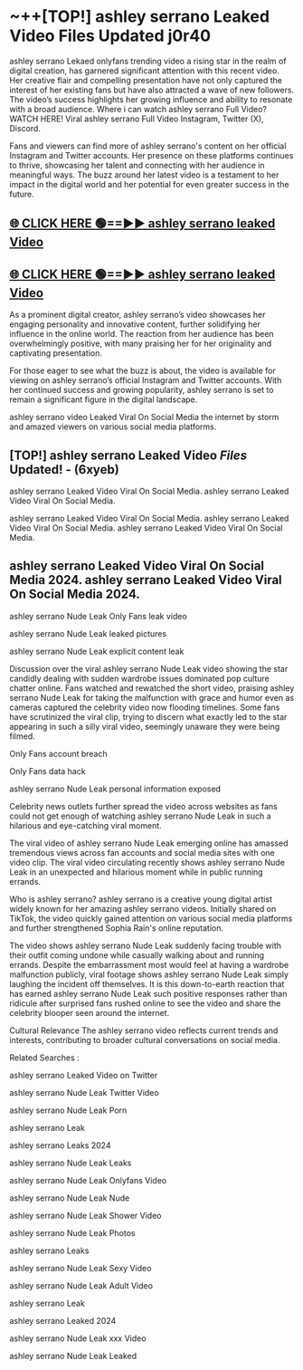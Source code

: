 # ~++[TOP!] ashley serrano Leaked Video Files Updated j0r40

 ashley serrano Lekaed onlyfans trending video a rising star in the realm of digital creation, has garnered significant attention with this recent video. Her creative flair and compelling presentation have not only captured the interest of her existing fans but have also attracted a wave of new followers. The video’s success highlights her growing influence and ability to resonate with a broad audience.
Where i can watch  ashley serrano Full Video? WATCH HERE! Viral  ashley serrano Full Video Instagram, Twitter (X), Discord.


Fans and viewers can find more of  ashley serrano's content on her official Instagram and Twitter accounts. Her presence on these platforms continues to thrive, showcasing her talent and connecting with her audience in meaningful ways. The buzz around her latest video is a testament to her impact in the digital world and her potential for even greater success in the future.


## [🌐 CLICK HERE 🟢==►►  ashley serrano leaked Video ](https://onlyclips.site?title=ashley_serrano&ref=git)

## [🌐 CLICK HERE 🟢==►►  ashley serrano leaked Video ](https://onlyclips.site?title=ashley_serrano&ref=git)


As a prominent digital creator,  ashley serrano’s video showcases her engaging personality and innovative content, further solidifying her influence in the online world. The reaction from her audience has been overwhelmingly positive, with many praising her for her originality and captivating presentation.

For those eager to see what the buzz is about, the video is available for viewing on  ashley serrano’s official Instagram and Twitter accounts. With her continued success and growing popularity,  ashley serrano is set to remain a significant figure in the digital landscape.


  ashley serrano video Leaked Viral On Social Media the internet by storm and amazed viewers on various social media platforms.


## [TOP!]  ashley serrano Leaked Video *Files* Updated! - (6xyeb) 

 ashley serrano Leaked Video Viral On Social Media. ashley serrano Leaked Video Viral On Social Media.

 ashley serrano Leaked Video Viral On Social Media. ashley serrano Leaked Video Viral On Social Media. ashley serrano Leaked Video Viral On Social Media.


##  ashley serrano Leaked Video Viral On Social Media 2024. ashley serrano Leaked Video Viral On Social Media 2024.
 ashley serrano Nude Leak Only Fans leak video

 ashley serrano Nude Leak leaked pictures

 ashley serrano Nude Leak explicit content leak

Discussion over the viral  ashley serrano Nude Leak video showing the star candidly dealing with sudden wardrobe issues dominated pop culture chatter online. Fans watched and rewatched the short video, praising  ashley serrano Nude Leak for taking the malfunction with grace and humor even as cameras captured the celebrity video now flooding timelines. Some fans have scrutinized the viral clip, trying to discern what exactly led to the star appearing in such a silly viral video, seemingly unaware they were being filmed.


Only Fans account breach

Only Fans data hack

 ashley serrano Nude Leak personal information exposed

Celebrity news outlets further spread the video across websites as fans could not get enough of watching  ashley serrano Nude Leak in such a hilarious and eye-catching viral moment.


The viral video of  ashley serrano Nude Leak emerging online has amassed tremendous views across fan accounts and social media sites with one video clip. The viral video circulating recently shows  ashley serrano Nude Leak in an unexpected and hilarious moment while in public running errands.


Who is  ashley serrano?  ashley serrano is a creative young digital artist widely known for her amazing  ashley serrano videos. Initially shared on TikTok, the video quickly gained attention on various social media platforms and further strengthened Sophia Rain's online reputation.

The video shows  ashley serrano Nude Leak suddenly facing trouble with their outfit coming undone while casually walking about and running errands. Despite the embarrassment most would feel at having a wardrobe malfunction publicly, viral footage shows  ashley serrano Nude Leak simply laughing the incident off themselves. It is this down-to-earth reaction that has earned  ashley serrano Nude Leak such positive responses rather than ridicule after surprised fans rushed online to see the video and share the celebrity blooper seen around the internet.

Cultural Relevance The  ashley serrano video reflects current trends and interests, contributing to broader cultural conversations on social media.

Related Searches :

 ashley serrano Leaked Video on Twitter

 ashley serrano Nude Leak Twitter Video

 ashley serrano Nude Leak Porn

 ashley serrano Leak 

 ashley serrano Leaks 2024

 ashley serrano Nude Leak Leaks

 ashley serrano Nude Leak Onlyfans Video

 ashley serrano Nude Leak Nude

 ashley serrano Nude Leak Shower Video

 ashley serrano Nude Leak Photos

 ashley serrano Leaks

 ashley serrano Nude Leak Sexy Video

 ashley serrano Nude Leak Adult Video

 ashley serrano Leak

 ashley serrano Leaked 2024

 ashley serrano Nude Leak xxx Video

 ashley serrano Nude Leak Leaked